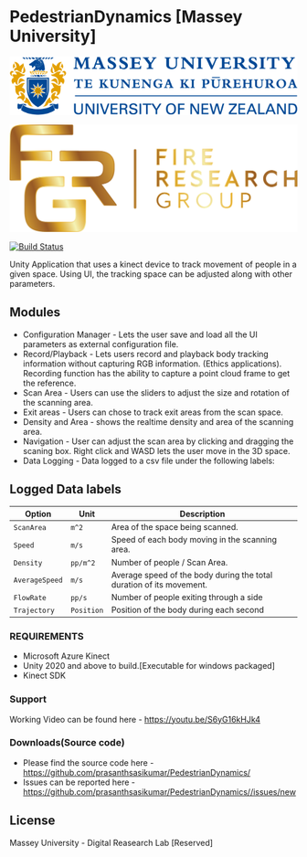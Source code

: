 # PedestrianDynamics [Massey University]

   [![N|Solid](https://github.com/prasanthsasikumar/PedestrianDynamics/blob/main/Assets/Resources/MasseyLogo.png)](https://www.massey.ac.nz/)

[![N|Solid](https://github.com/prasanthsasikumar/PedestrianDynamics/blob/main/Assets/Resources/frg.png)](https://fireresearchgroup.com/)

[![Build Status](https://travis-ci.org/joemccann/dillinger.svg?branch=master)](https://github.com/prasanthsasikumar/PedestrianDynamics)

Unity Application that uses a kinect device to track movement of people in a given space. Using UI, the tracking space can be adjusted along with other parameters.

## Modules
  * Configuration Manager - Lets the user save and load all the UI parameters as external configuration file.
  * Record/Playback - Lets users record and playback body tracking information without capturing RGB information. (Ethics applications). Recording function has the ability to capture a point cloud frame to get the reference.
  * Scan Area - Users can use the sliders to adjust the size and rotation of the scanning area.
  * Exit areas - Users can chose to track exit areas from the scan space.
  * Density and Area - shows the realtime density and area of the scanning area.
  * Navigation - User can adjust the scan area by clicking and dragging the scaning box. Right click and WASD lets the user move in the 3D space. 
  * Data Logging - Data logged to a csv file under the following labels:

## Logged Data labels
| **Option** | **Unit** | **Description** |
| --- | --- | --- |
| `ScanArea` | `m^2` | Area of the space being scanned. |
| `Speed` | `m/s` | Speed of each body moving in the scanning area.|
| `Density` | `pp/m^2` | Number of people / Scan Area. |
| `AverageSpeed` | `m/s` | Average speed of the body during the total duration of its movement. |
| `FlowRate` | `pp/s` | Number of people exiting through a side |
| `Trajectory` | `Position` | Position of the body during each second|

### REQUIREMENTS
- Microsoft Azure Kinect 
- Unity 2020 and above to build.[Executable for windows packaged]
- Kinect SDK

### Support
Working Video can be found here - https://youtu.be/S6yG16kHJk4


### Downloads(Source code)
- Please find the source code here - https://github.com/prasanthsasikumar/PedestrianDynamics/
- Issues can be reported here - https://github.com/prasanthsasikumar/PedestrianDynamics//issues/new


License
----

Massey University - Digital Reasearch Lab [Reserved] 


